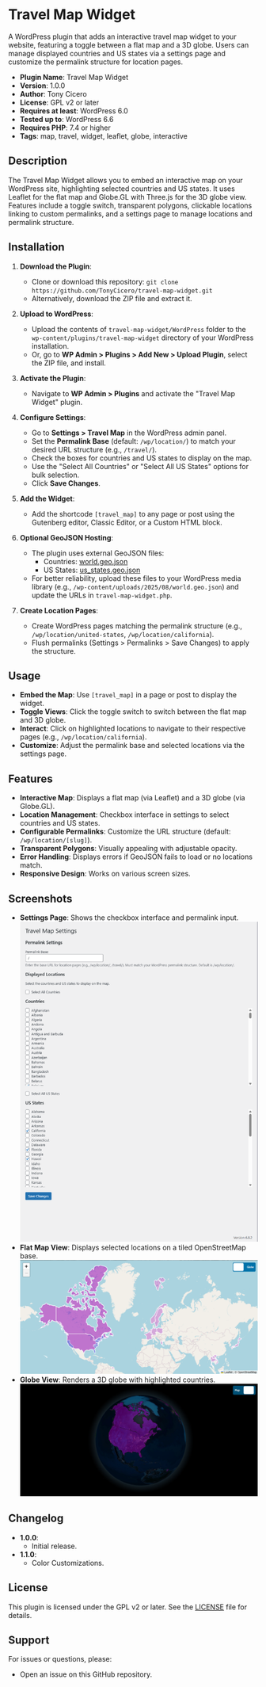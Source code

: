 # Travel Map Widget

A WordPress plugin that adds an interactive travel map widget to your website, featuring a toggle between a flat map and a 3D globe. Users can manage displayed countries and US states via a settings page and customize the permalink structure for location pages.

- **Plugin Name**: Travel Map Widget
- **Version**: 1.0.0
- **Author**: Tony Cicero
- **License**: GPL v2 or later
- **Requires at least**: WordPress 6.0
- **Tested up to**: WordPress 6.6
- **Requires PHP**: 7.4 or higher
- **Tags**: map, travel, widget, leaflet, globe, interactive

## Description

The Travel Map Widget allows you to embed an interactive map on your WordPress site, highlighting selected countries and US states. It uses Leaflet for the flat map and Globe.GL with Three.js for the 3D globe view. Features include a toggle switch, transparent polygons, clickable locations linking to custom permalinks, and a settings page to manage locations and permalink structure.

## Installation

1. **Download the Plugin**:
   - Clone or download this repository: `git clone https://github.com/TonyCicero/travel-map-widget.git`
   - Alternatively, download the ZIP file and extract it.

2. **Upload to WordPress**:
   - Upload the contents of `travel-map-widget/WordPress` folder to the `wp-content/plugins/travel-map-widget` directory of your WordPress installation.
   - Or, go to **WP Admin > Plugins > Add New > Upload Plugin**, select the ZIP file, and install.

3. **Activate the Plugin**:
   - Navigate to **WP Admin > Plugins** and activate the "Travel Map Widget" plugin.

4. **Configure Settings**:
   - Go to **Settings > Travel Map** in the WordPress admin panel.
   - Set the **Permalink Base** (default: `/wp/location/`) to match your desired URL structure (e.g., `/travel/`).
   - Check the boxes for countries and US states to display on the map.
   - Use the "Select All Countries" or "Select All US States" options for bulk selection.
   - Click **Save Changes**.

5. **Add the Widget**:
   - Add the shortcode `[travel_map]` to any page or post using the Gutenberg editor, Classic Editor, or a Custom HTML block.

6. **Optional GeoJSON Hosting**:
   - The plugin uses external GeoJSON files:
     - Countries: [world.geo.json](https://raw.githubusercontent.com/TonyCicero/Travel-Map-Widget/refs/heads/main/world.geo.json)
     - US States: [us_states.geo.json](https://raw.githubusercontent.com/Travel-Map-Widget/refs/heads/main/us_states.geo.json)
   - For better reliability, upload these files to your WordPress media library (e.g., `/wp-content/uploads/2025/08/world.geo.json`) and update the URLs in `travel-map-widget.php`.

7. **Create Location Pages**:
   - Create WordPress pages matching the permalink structure (e.g., `/wp/location/united-states`, `/wp/location/california`).
   - Flush permalinks (Settings > Permalinks > Save Changes) to apply the structure.

## Usage

- **Embed the Map**: Use `[travel_map]` in a page or post to display the widget.
- **Toggle Views**: Click the toggle switch to switch between the flat map and 3D globe.
- **Interact**: Click on highlighted locations to navigate to their respective pages (e.g., `/wp/location/california`).
- **Customize**: Adjust the permalink base and selected locations via the settings page.

## Features

- **Interactive Map**: Displays a flat map (via Leaflet) and a 3D globe (via Globe.GL).
- **Location Management**: Checkbox interface in settings to select countries and US states.
- **Configurable Permalinks**: Customize the URL structure (default: `/wp/location/[slug]`).
- **Transparent Polygons**: Visually appealing with adjustable opacity.
- **Error Handling**: Displays errors if GeoJSON fails to load or no locations match.
- **Responsive Design**: Works on various screen sizes.

## Screenshots

- **Settings Page**: Shows the checkbox interface and permalink input.
  ![Settings Page](assets/settings-page.png)
- **Flat Map View**: Displays selected locations on a tiled OpenStreetMap base.
  ![Flat_Map](assets/flat.png)
- **Globe View**: Renders a 3D globe with highlighted countries.
  ![Globe](assets/globe.png)


## Changelog

- **1.0.0**:
  - Initial release.
- **1.1.0**:
  - Color Customizations.

## License

This plugin is licensed under the GPL v2 or later. See the [LICENSE](LICENSE) file for details.

## Support

For issues or questions, please:
- Open an issue on this GitHub repository.
